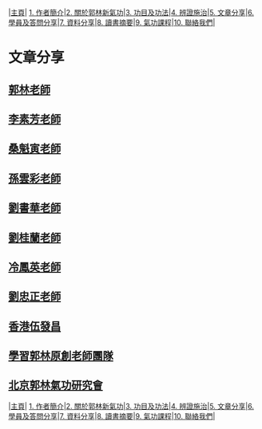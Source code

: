 |[主頁](/README.md)| [1. 作者簡介](/a10.md)|[2. 關於郭林新氣功](/a1.md)|[3. 功目及功法](/a2.md)|[4. 辨證施治](/a3.md)|[5. 文章分享](/a5.md)|[6. 學員及答問分享](/a6.md)|[7. 資料分享](/a7.md)|[8. 讀書摘要](/a4.md)|[9. 氣功課程](/郭林新氣功課程.md)|[10. 聯絡我們](/a9.md)|

# 文章分享

## [郭林老師](/郭3.md)

## [李素芳老師](/李素芳4.md) 

## [桑魁寅老師](/桑魁寅2.md)

## [孫雲彩老師](/雲彩2.md)        
  
## [劉書華老師](/劉書華2.md)         

## [劉桂蘭老師](/劉桂蘭2.md)         

## [冷鳳英老師](/冷鳳英2.md)  

## [劉忠正老師](/劉忠正2.md)  

## [香港伍發昌](/伍1.md) 

## [學習郭林原創老師團隊](/原創.md)   

## [北京郭林氣功研究會](/研究會1.md)   

 

|[主頁](/README.md)| [1. 作者簡介](/a10.md)|[2. 關於郭林新氣功](/a1.md)|[3. 功目及功法](/a2.md)|[4. 辨證施治](/a3.md)|[5. 文章分享](/a5.md)|[6. 學員及答問分享](/a6.md)|[7. 資料分享](/a7.md)|[8. 讀書摘要](/a4.md)|[9. 氣功課程](/郭林新氣功課程.md)|[10. 聯絡我們](/a9.md)|
